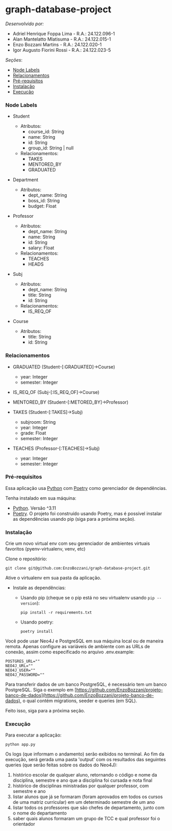 # graph-database-project

_Desenvolvido por:_

-   Adriel Henrique Foppa Lima - R.A.: 24.122.096-1
-   Alan Mantelatto Mlatisuma - R.A.: 24.122.015-1
-   Enzo Bozzani Martins - R.A.: 24.122.020-1
-   Igor Augusto Fiorini Rossi - R.A.: 24.122.023-5

_Seções_:

-   [Node Labels](#node-labels)
-   [Relacionamentos](#relacionamentos)
-   [Pré-requisitos](#pré-requisitos)
-   [Instalação](#instalação)
-   [Execução](#execução)

### Node Labels

-   Student

    -   Atributos:
        -   course_id: String
        -   name: String
        -   id: String
        -   group_id: String | null
    -   Relacionamentos:
        -   TAKES
        -   MENTORED_BY
        -   GRADUATED

-   Department

    -   Atributos:
        -   dept_name: String
        -   boss_id: String
        -   budget: Float

-   Professor

    -   Atributos:
        -   dept_name: String
        -   name: String
        -   id: String
        -   salary: Float
    -   Relacionamentos:
        -   TEACHES
        -   HEADS

-   Subj

    -   Atributos:
        -   dept_name: String
        -   title: String
        -   id: String
    -   Relacionamentos:
        -   IS_REQ_OF

-   Course

    -   Atributos:
        -   title: String
        -   id: String

### Relacionamentos

-   GRADUATED (Student-[:GRADUATED]->Course)

    -   year: Integer
    -   semester: Integer

-   IS_REQ_OF (Subj-[:IS_REQ_OF]->Course)

-   MENTORED_BY (Student-[:METORED_BY]->Professor)

-   TAKES (Student-[:TAKES]->Subj)

    -   subjroom: String
    -   year: Integer
    -   grade: Float
    -   semester: Integer

-   TEACHES (Professor-[:TEACHES]->Subj)
    -   year: Integer
    -   semester: Integer

### Pré-requisitos

Essa aplicação usa [Python](https://www.python.org/) com [Poetry](https://python-poetry.org/) como gerenciador de dependências.

Tenha instalado em sua máquina:

-   [Python](https://www.python.org/). Versão ^3.11
-   [Poetry](https://python-poetry.org/). O projeto foi construído usando Poetry, mas é possível instalar as dependências usando pip (siga para a próxima seção).

### Instalação

Crie um novo virtual env com seu gerenciador de ambientes virtuais favoritos (pyenv-virtualenv, venv, etc)

Clone o repositório:

```
git clone git@github.com:EnzoBozzani/graph-database-project.git
```

Ative o virtualenv em sua pasta da aplicação.

-   Instale as dependências:

    -   Usando pip (cheque se o pip está no seu virtualenv usando `pip --version`):

        ```
        pip install -r requirements.txt
        ```

    -   Usando poetry:
        ```
        poetry install
        ```

Você pode usar Neo4J e PostgreSQL em sua máquina local ou de maneira remota. Apenas configure as variáveis de ambiente com as URLs de conexão, assim como especificado no arquivo .env.example:

```
POSTGRES_URL=""
NEO4J_URL=""
NEO4J_USER=""
NEO4J_PASSWORD=""
```

Para transferir dados de um banco PostgreSQL, é necessário tem um banco PostgreSQL. Siga o exemplo em [https://github.com/EnzoBozzani/projeto-banco-de-dados](https://github.com/EnzoBozzani/projeto-banco-de-dados), o qual contém migrations, seeder e queries (em SQL).

Feito isso, siga para a próxima seção.

### Execução

Para executar a aplicação:

```
python app.py
```

Os logs (que informam o andamento) serão exibidos no terminal. Ao fim da execução, será gerada uma pasta 'output' com os resultados das seguintes queries (que serão feitas sobre os dados do Neo4J):

1. histórico escolar de qualquer aluno, retornando o código e nome da disciplina, semestre e ano que a disciplina foi cursada e nota final
2. histórico de disciplinas ministradas por qualquer professor, com semestre e ano
3. listar alunos que já se formaram (foram aprovados em todos os cursos de uma matriz curricular) em um determinado semestre de um ano
4. listar todos os professores que são chefes de departamento, junto com o nome do departamento
5. saber quais alunos formaram um grupo de TCC e qual professor foi o orientador
